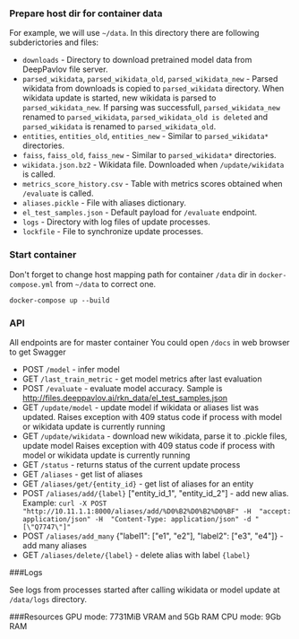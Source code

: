 ### Prepare host dir for container data
For example, we will use `~/data`. In this directory there are following subderictories and files:
- `downloads` - Directory to download pretrained model data from DeepPavlov file server.
- `parsed_wikidata`, `parsed_wikidata_old`, `parsed_wikidata_new` - Parsed wikidata from downloads is copied to
`parsed_wikidata` directory. When wikidata update is started, new wikidata is parsed to `parsed_wikidata_new`. If
parsing was successfull, `parsed_wikidata_new` renamed to `parsed_wikidata`, `parsed_wikidata_old is deleted` and
`parsed_wikidata` is renamed to `parsed_wikidata_old`.
- `entities`, `entities_old`, `entities_new` - Similar to `parsed_wikidata*` directories.
- `faiss`, `faiss_old`, `faiss_new` - Similar to `parsed_wikidata*` directories.
- `wikidata.json.bz2` - Wikidata file. Downloaded when `/update/wikidata` is called.
- `metrics_score_history.csv` - Table with metrics scores obtained when `/evaluate` is called.
- `aliases.pickle` - File with aliases dictionary.
- `el_test_samples.json` - Default payload for `/evaluate` endpoint.
- `logs` - Directory with log files of update processes.
- `lockfile` - File to synchronize update processes.

### Start container
Don't forget to change host mapping path for container `/data` dir in `docker-compose.yml` from `~/data` to correct one.

```shell
docker-compose up --build
```

### API
All endpoints are for master container
You could open `/docs` in web browser to get Swagger

* POST `/model` - infer model
* GET `/last_train_metric` - get model metrics after last evaluation
* POST `/evaluate` - evaluate model accuracy. Sample is http://files.deeppavlov.ai/rkn_data/el_test_samples.json
* GET `/update/model` - update model if wikidata or aliases list was updated. Raises exception with 409 status code
if process with model or wikidata update is currently running
* GET `/update/wikidata` - download new wikidata, parse it to .pickle files, update model Raises exception with 409 
status code if process with model or wikidata update is currently running
* GET `/status` - returns status of the current update process
* GET `/aliases` - get list of aliases
* GET `/aliases/get/{entity_id}` - get list of aliases for an entity
* POST `/aliases/add/{label}` ["entity_id_1", "entity_id_2"] - add new alias. Example:
`curl -X POST "http://10.11.1.1:8000/aliases/add/%D0%B2%D0%B2%D0%BF" -H  "accept: application/json" -H  "Content-Type: application/json" -d "[\"Q7747\"]"`
* POST `/aliases/add_many` {"label1": ["e1", "e2"], "label2": ["e3", "e4"]} - add many aliases
* GET `/aliases/delete/{label}` - delete alias with label `{label}`

###Logs

See logs from processes started after calling wikidata or model update at `/data/logs` directory.

###Resources
GPU mode: 7731MiB VRAM and 5Gb RAM
CPU mode: 9Gb RAM
